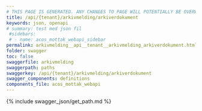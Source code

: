 ```yaml
---
# THIS PAGE IS GENERATED. ANY CHANGES TO PAGE WILL POTENTIALLY BE OVERWRITTEN.
title: /api/{tenant}/arkivmelding/arkiverdokument
keywords: json, openapi
# summary: test med json fil
 #sidebars: 
 # - name: acos_mottak_webapi_sidebar
permalink: arkivmelding__api__tenant__arkivmelding_arkiverdokument.html
folder: swagger
toc: false
swaggerfile: arkivmelding
swaggerpath: paths
swaggerkey: /api/{tenant}/arkivmelding/arkiverdokument
swagger_components: definitions
components_file: acos_mottak_webapi
---
```

{% include swagger_json/get_path.md %}
